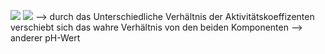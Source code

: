![](Pasted%20image%2020240626101558.png)
![](Pasted%20image%2020240626101612.png)
--> durch das Unterschiedliche Verhältnis der Aktivitätskoeffizenten verschiebt sich das wahre Verhältnis von den beiden Komponenten --> anderer pH-Wert 